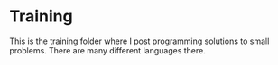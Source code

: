 # Training
 This is the training folder where I post programming solutions to small problems. There are many different languages there.

